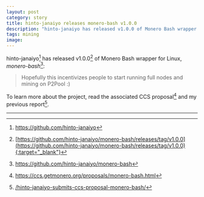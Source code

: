 ```yaml
---
layout: post
category: story
title: hinto-janaiyo releases monero-bash v1.0.0
description: "hinto-janaiyo has released v1.0.0 of Monero Bash wrapper for Linux, 'monero-bash'."
tags: mining
image: 
---
```


hinto-janaiyo[^1] has released v1.0.0[^2] of Monero Bash wrapper for Linux, *monero-bash*[^3]:

> Hopefully this incentivizes people to start running full nodes and mining on P2Pool :)

To learn more about the project, read the associated CCS proposal[^4] and my previous report[^5].

---

[^1]: https://github.com/hinto-janaiyo
[^2]: [https://github.com/hinto-janaiyo/monero-bash/releases/tag/v1.0.0](https://github.com/hinto-janaiyo/monero-bash/releases/tag/v1.0.0){:target="_blank"}
[^3]: https://github.com/hinto-janaiyo/monero-bash
[^4]: https://ccs.getmonero.org/proposals/monero-bash.html
[^5]: [/hinto-janaiyo-submits-ccs-proposal-monero-bash/](/hinto-janaiyo-submits-ccs-proposal-monero-bash/)
